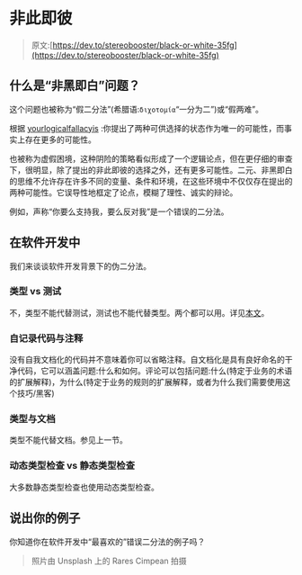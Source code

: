 # 非此即彼

> 原文:[https://dev.to/stereobooster/black-or-white-35fg](https://dev.to/stereobooster/black-or-white-35fg)

## [](#what-is-black-or-white-problem)什么是“非黑即白”问题？

这个问题也被称为“假二分法”(希腊语:`διχοτομία`“一分为二”)或“假两难”。

根据 [yourlogicalfallacyis](https://yourlogicalfallacyis.com/black-or-white) :你提出了两种可供选择的状态作为唯一的可能性，而事实上存在更多的可能性。

也被称为虚假困境，这种阴险的策略看似形成了一个逻辑论点，但在更仔细的审查下，很明显，除了提出的非此即彼的选择之外，还有更多可能性。二元、非黑即白的思维不允许存在许多不同的变量、条件和环境，在这些环境中不仅仅存在提出的两种可能性。它误导性地框定了论点，模糊了理性、诚实的辩论。

例如，声称“你要么支持我，要么反对我”是一个错误的二分法。

## [](#in-software-development)在软件开发中

我们来谈谈软件开发背景下的伪二分法。

### [](#types-vs-tests)类型 vs 测试

不，类型不能代替测试，测试也不能代替类型。两个都可以用。详见[本文](https://dev.to/stereobooster/pragmatic-types-type-systems-vs-tests-4k3e)。

### [](#selfdocumenting-code-vs-comments)自记录代码与注释

没有自我文档化的代码并不意味着你可以省略注释。自文档化是具有良好命名的干净代码，它可以涵盖问题:什么和如何。评论可以包括问题:什么(特定于业务的术语的扩展解释)，为什么(特定于业务的规则的扩展解释，或者为什么我们需要使用这个技巧/黑客)

### [](#types-vs-documentation)类型与文档

类型不能代替文档。参见上一节。

### [](#dynamic-type-checking-vs-static-type-checking)动态类型检查 vs 静态类型检查

大多数静态类型检查也使用动态类型检查。

## [](#name-your-example)说出你的例子

你知道你在软件开发中“最喜欢的”错误二分法的例子吗？

> 照片由 Unsplash 上的 Rares Cimpean 拍摄